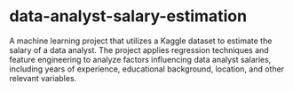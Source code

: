 # data-analyst-salary-estimation
A machine learning project that utilizes a Kaggle dataset to estimate the salary of a data analyst. The project applies regression techniques and feature engineering to analyze factors influencing data analyst salaries, including years of experience, educational background, location, and other relevant variables.
